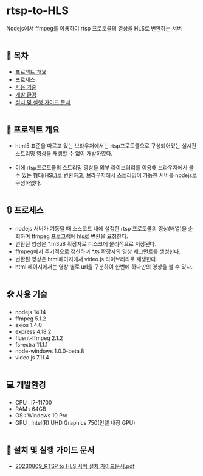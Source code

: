 # rtsp-to-HLS

Nodejs에서 ffmpeg를 이용하여 rtsp 프로토콜의 영상을 HLS로 변환하는 서버
<br><br>

## 📎 목차
  - [프로젝트 개요](#-프로젝트-개요)
  - [프로세스](#-프로세스)
  - [사용 기술](#-사용-기술)
  - [개발 환경](#-개발-환경)
  - [설치 및 실행 가이드 문서](#-설치-및-실행-가이드-문서)
<br><br>

## 📜 프로젝트 개요
- html5 표준을 따르고 있는 브라우저에서는 rtsp프로토콜으로 구성되어있는 실시간 스트리밍 영상을 재생할 수 없어 개발하였다.<br><br>
- 이에 rtsp프로토콜의 스트리밍 영상을 외부 라이브러리를 이용해 브라우저에서 볼 수 있는 형태(HSL)로 변환하고, 브라우저에서 스트리밍이 가능한 서버를 nodejs로 구성하였다.
<br><br>

## 🔃 프로세스
- nodejs 서버가 기동될 때 소스코드 내에 설정한 rtsp 프로토콜의 영상(배열)을 순회하며 ffmpeg 프로그램에 hls로 변환을 요청한다.
- 변환된 영상은 *.m3u8 확장자로 디스크에 물리적으로 저장된다.
- ffmpeg에서 주기적으로 갱신하며 *.ts 확장자의 영상 세그먼트를 생성한다.
- 변환된 영상은 html페이지에서 video.js 라이브러리로 재생한다.
- html 페이지에서는 영상 별로 url을 구분하여 한번에 하나만의 영상을 볼 수 있다.
<br><br>


## 🛠 사용 기술
- nodejs 14.14
- ffmpeg 5.1.2
- axios 1.4.0
- express 4.18.2
- fluent-ffmpeg 2.1.2
- fs-extra 11.1.1
- node-windows 1.0.0-beta.8
- video.js 7.11.4
<br><br>

## 💻 개발환경
- CPU : i7-11700
- RAM : 64GB
- OS : Windows 10 Pro
- GPU : Intel(R) UHD Graphics 750(인텔 내장 GPU)
<br><br>

## 📙 설치 및 실행 가이드 문서
- [20230809_RTSP to HLS 서버 설치 가이드문서.pdf](https://github.com/kimbongjune/rtsp-to-HLS/files/12327313/20230809_RTSP.to.HLS.pdf)

